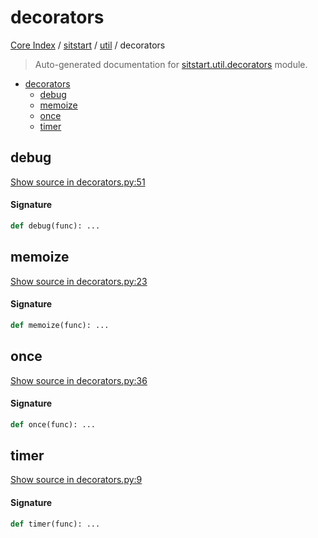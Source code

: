 # decorators

[Core Index](../../README.md#core-index) / [sitstart](../index.md#sitstart) / [util](./index.md#util) / decorators

> Auto-generated documentation for [sitstart.util.decorators](../../../python/sitstart/util/decorators.py) module.

- [decorators](#decorators)
  - [debug](#debug)
  - [memoize](#memoize)
  - [once](#once)
  - [timer](#timer)

## debug

[Show source in decorators.py:51](../../../python/sitstart/util/decorators.py#L51)

#### Signature

```python
def debug(func): ...
```



## memoize

[Show source in decorators.py:23](../../../python/sitstart/util/decorators.py#L23)

#### Signature

```python
def memoize(func): ...
```



## once

[Show source in decorators.py:36](../../../python/sitstart/util/decorators.py#L36)

#### Signature

```python
def once(func): ...
```



## timer

[Show source in decorators.py:9](../../../python/sitstart/util/decorators.py#L9)

#### Signature

```python
def timer(func): ...
```
